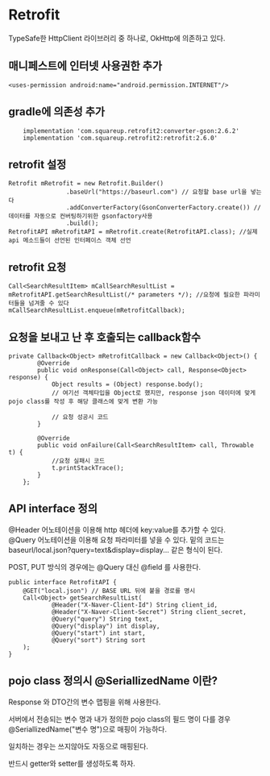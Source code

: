 # Retrofit  

TypeSafe한 HttpClient 라이브러리 중 하나로, OkHttp에 의존하고 있다.  



## 매니페스트에 인터넷 사용권한 추가  

```
<uses-permission android:name="android.permission.INTERNET"/>
```

## gradle에 의존성 추가  

```
    implementation 'com.squareup.retrofit2:converter-gson:2.6.2' 
    implementation 'com.squareup.retrofit2:retrofit:2.6.0'
```


## retrofit 설정  

```
Retrofit mRetrofit = new Retrofit.Builder()
                .baseUrl("https://baseurl.com") // 요청할 base url을 넣는다
                .addConverterFactory(GsonConverterFactory.create()) // 데이터를 자동으로 컨버팅하기위한 gsonfactory사용
                .build();
RetrofitAPI mRetrofitAPI = mRetrofit.create(RetrofitAPI.class); //실제 api 메소드들이 선언된 인터페이스 객체 선언
```

## retrofit 요청  

```
Call<SearchResultItem> mCallSearchResultList = mRetrofitAPI.getSearchResultList(/* parameters */); //요청에 필요한 파라미터들을 넘겨줄 수 있다
mCallSearchResultList.enqueue(mRetrofitCallback);
```

## 요청을 보내고 난 후 호출되는 callback함수  

```
private Callback<Object> mRetrofitCallback = new Callback<Object>() {
        @Override
        public void onResponse(Call<Object> call, Response<Object> response) {
            Object results = (Object) response.body();
            // 여기선 객체타입을 Object로 했지만, response json 데이터에 맞게 pojo class를 작성 후 해당 클래스에 맞게 변환 가능

            // 요청 성공시 코드
        }

        @Override
        public void onFailure(Call<SearchResultItem> call, Throwable t) {
            //요청 실패시 코드
            t.printStackTrace();
        }
    };
```

##  API interface 정의  
  
@Header 어노테이션을 이용해 http 헤더에  key:value를 추가할 수 있다.  
@Query 어노테이션을 이용해 요청 파라미터를 넣을 수 있다. 밑의 코드는 baseurl/local.json?query=text&display=display... 같은 형식이 된다.  

POST, PUT 방식의 경우에는 @Query 대신 @field 를 사용한다.  

```
public interface RetrofitAPI {
    @GET("local.json") // BASE URL 뒤에 붙을 경로를 명시
    Call<Object> getSearchResultList(
            @Header("X-Naver-Client-Id") String client_id,
            @Header("X-Naver-Client-Secret") String client_secret,
            @Query("query") String text,
            @Query("display") int display,
            @Query("start") int start,
            @Query("sort") String sort
    );
}
```

## pojo class 정의시 @SeriallizedName 이란?  

 Response 와 DTO간의 변수 맵핑을 위해 사용한다.  
 
서버에서 전송되는 변수 명과 내가 정의한 pojo class의 필드 명이 다를 경우 @SeriallizedName("변수 명")으로 매핑이 가능하다.  

일치하는 경우는 쓰지않아도 자동으로 매핑된다.  

반드시 getter와 setter를 생성하도록 하자.  

